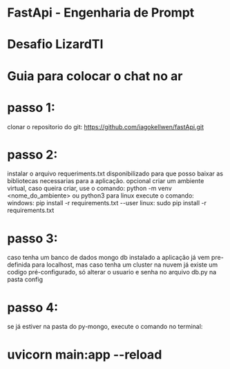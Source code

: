 # FastApi - Engenharia de Prompt
# Desafio LizardTI

# Guia para colocar o chat no ar

# passo 1:
clonar o repositorio do git: https://github.com/iagokellwen/fastApi.git
# passo 2:
instalar o arquivo requeriments.txt disponibilizado para que posso baixar as bibliotecas necessarias para a aplicação.
opcional criar um ambiente virtual, caso queira criar, use o comando: python -m venv <nome_do_ambiente> ou python3 para linux
execute o comando:  
windows: pip install -r requirements.txt --user
linux: sudo pip install -r requirements.txt
# passo 3:
caso tenha um banco de dados mongo db instalado a aplicação já vem pre-definida para localhost, mas caso tenha um cluster na nuvem
já existe um codigo pré-configurado, só alterar o usuario e senha no arquivo db.py na pasta config
# passo 4:
se já estiver na pasta do py-mongo, execute o comando no terminal:

# uvicorn main:app --reload

